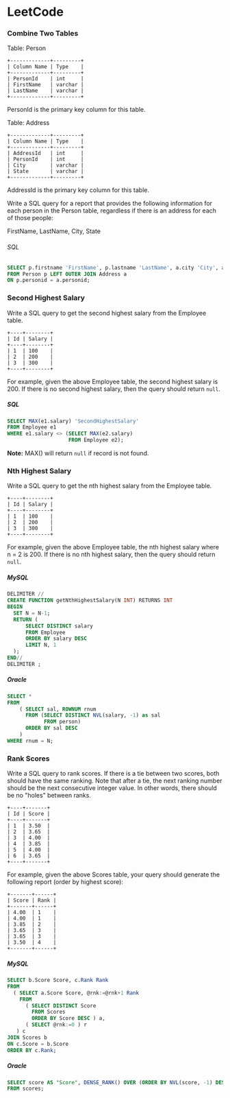 # LeetCode

### Combine Two Tables
Table: Person
```
+-------------+---------+
| Column Name | Type    |
+-------------+---------+
| PersonId    | int     |
| FirstName   | varchar |
| LastName    | varchar |
+-------------+---------+
```
PersonId is the primary key column for this table.

Table: Address
```
+-------------+---------+
| Column Name | Type    |
+-------------+---------+
| AddressId   | int     |
| PersonId    | int     |
| City        | varchar |
| State       | varchar |
+-------------+---------+
```
AddressId is the primary key column for this table.

Write a SQL query for a report that provides the following information for each person in the Person table, regardless if there is an address for each of those people:

FirstName, LastName, City, State

###### SQL
```sql
SELECT p.firstname 'FirstName', p.lastname 'LastName', a.city 'City', a.state 'State'
FROM Person p LEFT OUTER JOIN Address a
ON p.personid = a.personid;
```


### Second Highest Salary
Write a SQL query to get the second highest salary from the Employee table.
```
+----+--------+
| Id | Salary |
+----+--------+
| 1  | 100    |
| 2  | 200    |
| 3  | 300    |
+----+--------+
```
For example, given the above Employee table, the second highest salary is 200. If there is no second highest salary, then the query should return `null`.

##### SQL
```sql
SELECT MAX(e1.salary) 'SecondHighestSalary'
FROM Employee e1
WHERE e1.salary <> (SELECT MAX(e2.salary)
                    FROM Employee e2);
```

**Note:** MAX() will return `null` if record is not found.

### Nth Highest Salary
Write a SQL query to get the nth highest salary from the Employee table.
```
+----+--------+
| Id | Salary |
+----+--------+
| 1  | 100    |
| 2  | 200    |
| 3  | 300    |
+----+--------+
```
For example, given the above Employee table, the nth highest salary where n = 2 is 200. If there is no nth highest salary, then the query should return `null`.

##### MySQL
```sql
DELIMITER //
CREATE FUNCTION getNthHighestSalary(N INT) RETURNS INT
BEGIN
  SET N = N-1;
  RETURN (
      SELECT DISTINCT salary
      FROM Employee
      ORDER BY salary DESC
      LIMIT N, 1
  );
END//
DELIMITER ;
```

##### Oracle
```sql
SELECT *
FROM
    ( SELECT sal, ROWNUM rnum
      FROM (SELECT DISTINCT NVL(salary, -1) as sal
            FROM person)
      ORDER BY sal DESC
    )
WHERE rnum = N;
```


### Rank Scores
Write a SQL query to rank scores. If there is a tie between two scores, both should have the same ranking. Note that after a tie, the next ranking number should be the next consecutive integer value. In other words, there should be no "holes" between ranks.
```
+----+-------+
| Id | Score |
+----+-------+
| 1  | 3.50  |
| 2  | 3.65  |
| 3  | 4.00  |
| 4  | 3.85  |
| 5  | 4.00  |
| 6  | 3.65  |
+----+-------+
```
For example, given the above Scores table, your query should generate the following report (order by highest score):
```
+-------+------+
| Score | Rank |
+-------+------+
| 4.00  | 1    |
| 4.00  | 1    |
| 3.85  | 2    |
| 3.65  | 3    |
| 3.65  | 3    |
| 3.50  | 4    |
+-------+------+
```

##### MySQL
```sql
SELECT b.Score Score, c.Rank Rank 
FROM
  ( SELECT a.Score Score, @rnk:=@rnk+1 Rank 
    FROM
      ( SELECT DISTINCT Score 
        FROM Scores
        ORDER BY Score DESC ) a, 
      ( SELECT @rnk:=0 ) r
   ) c
JOIN Scores b 
ON c.Score = b.Score 
ORDER BY c.Rank;
```

##### Oracle
```sql
SELECT score AS "Score", DENSE_RANK() OVER (ORDER BY NVL(score, -1) DESC) as "Rank"
FROM scores;
```